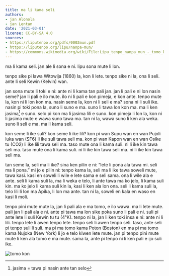 ```yaml
---
title: ma li kama seli
authors:
- jan Alonola
- jan Lentan
date: '2021-03-01'
license: CC-BY-SA 4.0
sources:
- https://liputenpo.org/pdfs/0002mun.pdf
- https://liputenpo.org/lipu/nanpa-mun/
- https://commons.wikimedia.org/wiki/File:Lipu_tenpo_nanpa_mun_-_tomo_kon.png
---
```


ma li kama seli. jan ale li sona e ni. lipu sona mute li lon.

tenpo sike pi lawa Witowija (1860) la, kon li lete. tenpo sike ni la, ona li seli. ante li seli Kewin (Kelvin) wan.

jan sona mute li toki e ni: ante ni li kama tan pali jan. jan li pali e ni lon nasin seme? jan li pali e ilo mute. ilo ni li pali e kon pimeja, e kon ante. tenpo mute la, kon ni li lon kon ma. nasin seme la, kon ni li seli e ma? sona ni li suli ike. nasin pi toki pona la, suno li suno e ma. suno li tawa lon kon ma. ma li ken jasima[^1] e suno. selo pi kon ma li jasima lili e suno. kon pimeja li lon la, kon ni li jasima mute e wawa suno tawa ma. tan ni la, wawa suno li ken ala weka. suno li seli e ma. ma li kama seli.

kon seme li ike suli? kon seme li ike lili? kon pi wan Supu wan en wan Pujoli luka wan (SF6) li ike suli tawa seli ma. kon pi wan Kapon wan en wan Osike tu (CO2) li ike lili tawa seli ma. taso mute ona li kama suli. ni li ike kin tawa seli ma. taso mute ona li kama suli. ni li ike kin tawa seli ma. ni li ike kin tawa seli ma.

tan seme la, seli ma li ike? sina ken pilin e ni: “lete li pona ala tawa mi. seli ma li pona.” mi jo e pilin ni: tenpo kama la, seli ma li ike tawa soweli mute, tawa kasi. kasi en soweli li wile e lete sama e seli sama. ona li wile ala e ante. seli li kama suli la, ma li weka e telo, li ante tawa ma ko jelo, li kama suli kin. ma ko jelo li kama suli kin la, kasi li ken ala lon ona. seli li kama suli la, telo lili li lon ma Apika, li lon ma ante. tan ni la, soweli en kala en waso en kasi li moli.

tenpo pini mute mute la, jan li pali ala e ma tomo, e ilo wawa. ma li lete mute. pali jan li pali ala e ni. ante pi tawa ma lon sike poka suno li pali e ni. suli pi ante lete li suli Kewin tu tu (4°K). tenpo ni la, jan li ken toki insa e ni: ante ni li lili. tenpo lete li awen tenpo lete. tenpo seli li awen tenpo seli. taso, ante seli pi tenpo suli li suli. ma pi ma tomo kama Poton (Boston) en ma pi ma tomo kama Nujoka (New York) li jo e telo kiwen lete mute. jan pi tenpo pini mute mute li ken ala tomo e ma mute. sama la, ante pi tenpo ni li ken pali e ijo suli ike.

![tomo kon](https://upload.wikimedia.org/wikipedia/commons/f/f3/Lipu_tenpo_nanpa_mun_-_tomo_kon.png)

[^1]: jasima = tawa pi nasin ante tan selo